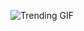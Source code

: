 ![Trending GIF](https://media0.giphy.com/media/v1.Y2lkPThiYjIxNzcyODBycXdpdjV3b2Fnd3d0ZTdvbnZ4bmdjdzdiemxwNW1ieWQ5a25ydyZlcD12MV9naWZzX3NlYXJjaCZjdD1n/fryY00CO4xCz4uJuDQ/giphy.gif)
